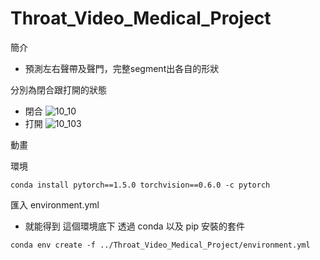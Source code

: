 
# Throat_Video_Medical_Project

簡介

* 預測左右聲帶及聲門，完整segment出各自的形狀

分別為閉合跟打開的狀態
* 閉合
![10_10](https://user-images.githubusercontent.com/22143034/120104655-1d868400-c188-11eb-9bff-159d058389b1.png)
* 打開
![10_103](https://user-images.githubusercontent.com/22143034/120104679-3d1dac80-c188-11eb-837b-6f99c098cee9.png)

動畫







環境
```python=
conda install pytorch==1.5.0 torchvision==0.6.0 -c pytorch
```

匯入 environment.yml
* 就能得到 這個環境底下 透過 conda 以及 pip 安裝的套件

```python=
conda env create -f ../Throat_Video_Medical_Project/environment.yml
```
